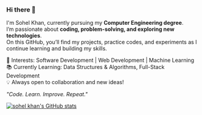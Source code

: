 
### Hi there 👋

I'm Sohel Khan, currently pursuing my **Computer Engineering degree**.  
I’m passionate about **coding, problem-solving, and exploring new technologies**.  
On this GitHub, you’ll find my projects, practice codes, and experiments as I continue learning and building my skills.  

🚀 Interests: Software Development | Web Development | Machine Learning  
📚 Currently Learning: Data Structures & Algorithms, Full-Stack Development  
💡 Always open to collaboration and new ideas!  

*"Code. Learn. Improve. Repeat."*

[![sohel khan's GitHub stats](https://github-readme-stats.vercel.app/api?username=sohelkhan006&show_icons=true&theme=radical )](https://github.com/sohelkhan006/github-readme-stats)

